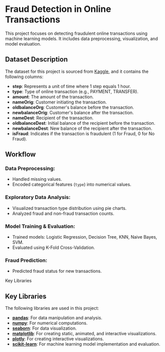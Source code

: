 # Fraud Detection in Online Transactions

This project focuses on detecting fraudulent online transactions using machine learning models. It includes data preprocessing, visualization, and model evaluation.



## Dataset Description

The dataset for this project is sourced from [Kaggle](https://www.kaggle.com/), and it contains the following columns:


- **step**: Represents a unit of time where 1 step equals 1 hour.
- **type**: Type of online transaction (e.g., PAYMENT, TRANSFER).
- **amount**: The amount of the transaction.
- **nameOrig**: Customer initiating the transaction.
- **oldbalanceOrg**: Customer's balance before the transaction.
- **newbalanceOrig**: Customer's balance after the transaction.
- **nameDest**: Recipient of the transaction.
- **oldbalanceDest**: Initial balance of the recipient before the transaction.
- **newbalanceDest**: New balance of the recipient after the transaction.
- **isFraud**: Indicates if the transaction is fraudulent (1 for Fraud, 0 for No Fraud).



## Workflow

### Data Preprocessing:
- Handled missing values.
- Encoded categorical features (`type`) into numerical values.

### Exploratory Data Analysis:
- Visualized transaction type distribution using pie charts.
- Analyzed fraud and non-fraud transaction counts.

### Model Training & Evaluation:
- Trained models: Logistic Regression, Decision Tree, KNN, Naive Bayes, SVM.
- Evaluated using K-Fold Cross-Validation.

### Fraud Prediction:
- Predicted fraud status for new transactions.



Key Libraries
## Key Libraries

The following libraries are used in this project:

- **[pandas](https://pandas.pydata.org/)**: For data manipulation and analysis.
- **[numpy](https://numpy.org/)**: For numerical computations.
- **[seaborn](https://seaborn.pydata.org/)**: For data visualization.
- **[matplotlib](https://matplotlib.org/)**: For creating static, animated, and interactive visualizations.
- **[plotly](https://plotly.com/python/)**: For creating interactive visualizations.
- **[scikit-learn](https://scikit-learn.org/)**: For machine learning model implementation and evaluation.


